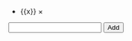 <script>
var app = angular.module("myShoppingList", []); 
app.controller("myCtrl", function($scope) {
    $scope.products = ["Milk", "Bread", "Cheese"];
    $scope.addItem = function () {
        $scope.products.push($scope.addMe);
    }
    $scope.removeItem = function (x) {
        $scope.products.splice(x, 1);
    } 
});
</script>

<div ng-app="myShoppingList" ng-controller="myCtrl">
    <ul>
        <li ng-repeat="x in products">
            {{x}}
            <span ng-click="removeItem($index)">&times;</span>
        </li>
    </ul>
    <input ng-model="addMe">
    <button ng-click="addItem()">Add</button>
</div>
